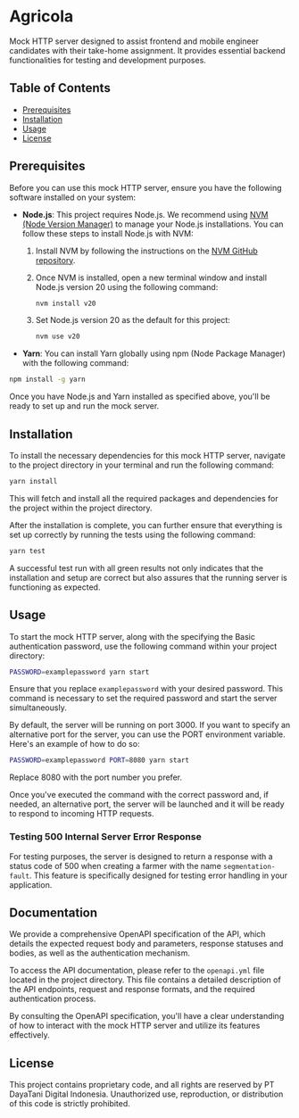# Agricola

Mock HTTP server designed to assist frontend and mobile engineer candidates with their take-home assignment. It provides essential backend functionalities for testing and development purposes.

## Table of Contents

- [Prerequisites](#prerequisites)
- [Installation](#installation)
- [Usage](#usage)
- [License](#license)

## Prerequisites

Before you can use this mock HTTP server, ensure you have the following software installed on your system:

- **Node.js**: This project requires Node.js. We recommend using [NVM (Node Version Manager)](https://github.com/nvm-sh/nvm) to manage your Node.js installations. You can follow these steps to install Node.js with NVM:

  1. Install NVM by following the instructions on the [NVM GitHub repository](https://github.com/nvm-sh/nvm#installing-and-updating).

  2. Once NVM is installed, open a new terminal window and install Node.js version 20 using the following command:

     ```bash
     nvm install v20
     ```
  
  3. Set Node.js version 20 as the default for this project:

     ```bash
     nvm use v20
     ```

- **Yarn**: You can install Yarn globally using npm (Node Package Manager) with the following command:

```bash
npm install -g yarn
```

Once you have Node.js and Yarn installed as specified above, you'll be ready to set up and run the mock server.

## Installation

To install the necessary dependencies for this mock HTTP server, navigate to the project directory in your terminal and run the following command:

```bash
yarn install
```

This will fetch and install all the required packages and dependencies for the project within the project directory.

After the installation is complete, you can further ensure that everything is set up correctly by running the tests using the following command:

```bash
yarn test
```

A successful test run with all green results not only indicates that the installation and setup are correct but also assures that the running server is functioning as expected.

## Usage

To start the mock HTTP server, along with the specifying the Basic authentication password, use the following command within your project directory:

```bash
PASSWORD=examplepassword yarn start
```

Ensure that you replace `examplepassword` with your desired password. This command is necessary to set the required password and start the server simultaneously.

By default, the server will be running on port 3000. If you want to specify an alternative port for the server, you can use the PORT environment variable. Here's an example of how to do so:

```bash
PASSWORD=examplepassword PORT=8080 yarn start
```

Replace 8080 with the port number you prefer.

Once you've executed the command with the correct password and, if needed, an alternative port, the server will be launched and it will be ready to respond to incoming HTTP requests.

### Testing 500 Internal Server Error Response

For testing purposes, the server is designed to return a response with a status code of 500 when creating a farmer with the name `segmentation-fault`. This feature is specifically designed for testing error handling in your application.

## Documentation

We provide a comprehensive OpenAPI specification of the API, which details the expected request body and parameters, response statuses and bodies, as well as the authentication mechanism.

To access the API documentation, please refer to the `openapi.yml` file located in the project directory. This file contains a detailed description of the API endpoints, request and response formats, and the required authentication process.

By consulting the OpenAPI specification, you'll have a clear understanding of how to interact with the mock HTTP server and utilize its features effectively.

## License

This project contains proprietary code, and all rights are reserved by PT DayaTani Digital Indonesia. Unauthorized use, reproduction, or distribution of this code is strictly prohibited.
